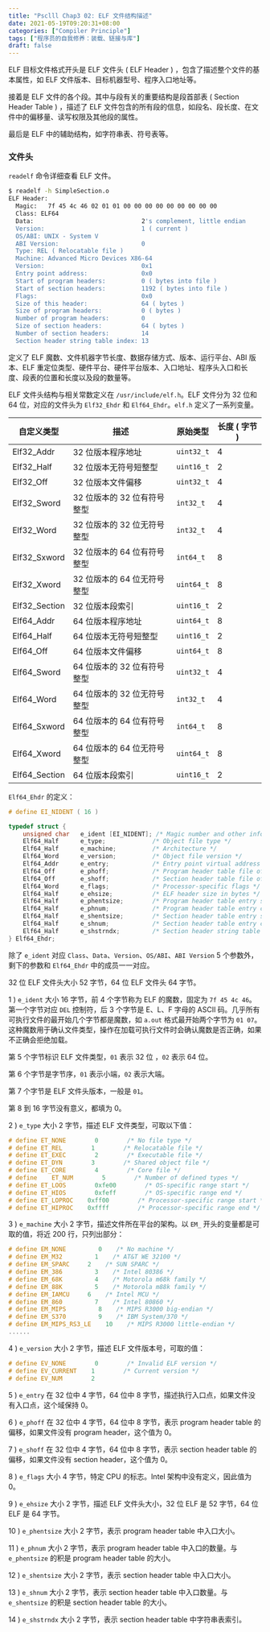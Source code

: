 ```yaml
---
title: "Psclll Chap3 02: ELF 文件结构描述"
date: 2021-05-19T09:20:31+08:00
categories: ["Compiler Principle"]
tags: ["程序员的自我修养：装载、链接与库"]
draft: false
---
```


ELF 目标文件格式开头是 ELF 文件头 ( ELF Header ) ，包含了描述整个文件的基本属性，如 ELF 文件版本、目标机器型号、程序入口地址等。

接着是 ELF 文件的各个段。其中与段有关的重要结构是段首部表 ( Section Header Table ) ，描述了 ELF 文件包含的所有段的信息，如段名、段长度、在文件中的偏移量、读写权限及其他段的属性。

最后是 ELF 中的辅助结构，如字符串表、符号表等。

<!--more-->

### 文件头

`readelf` 命令详细查看 ELF 文件。

```bash
$ readelf -h SimpleSection.o
ELF Header:
  Magic:   7f 45 4c 46 02 01 01 00 00 00 00 00 00 00 00 00
  Class: ELF64
  Data:                              2's complement, little endian
  Version:                           1 ( current )
  OS/ABI: UNIX - System V
  ABI Version:                       0
  Type: REL ( Relocatable file )
  Machine: Advanced Micro Devices X86-64
  Version:                           0x1
  Entry point address:               0x0
  Start of program headers:          0 ( bytes into file )
  Start of section headers:          1192 ( bytes into file )
  Flags:                             0x0
  Size of this header:               64 ( bytes )
  Size of program headers:           0 ( bytes )
  Number of program headers:         0
  Size of section headers:           64 ( bytes )
  Number of section headers:         14
  Section header string table index: 13
```

定义了 ELF 魔数、文件机器字节长度、数据存储方式、版本、运行平台、ABI 版本、ELF 重定位类型、硬件平台、硬件平台版本、入口地址、程序头入口和长度、段表的位置和长度以及段的数量等。

ELF 文件头结构与相关常数定义在 `/usr/include/elf.h`。ELF 文件分为 32 位和 64 位，对应的文件头为 `Elf32_Ehdr` 和 `Elf64_Ehdr`。`elf.h` 定义了一系列变量。

| 自定义类型    | 描述                        | 原始类型   | 长度 ( 字节 ) |
| ------------- | --------------------------- | ---------- | ------------ |
| Elf32_Addr    | 32 位版本程序地址           | `uint32_t` | 4            |
| Elf32_Half    | 32 位版本无符号短整型       | `uint16_t` | 2            |
| Elf32_Off     | 32 位版本文件偏移           | `uint32_t` | 4            |
| Elf32_Sword   | 32 位版本的 32 位有符号整型 | `int32_t`  | 4            |
| Elf32_Word    | 32 位版本的 32 位无符号整型 | `int32_t`  | 4            |
| Elf32_Sxword  | 32 位版本的 64 位有符号整型 | `int64_t`  | 8            |
| Elf32_Xword   | 32 位版本的 64 位无符号整型 | `uint64_t` | 8            |
| Elf32_Section | 32 位版本段索引             | `uint16_t` | 2            |
| Elf64_Addr    | 64 位版本程序地址           | `uint64_t` | 8            |
| Elf64_Half    | 64 位版本无符号短整型       | `uint16_t` | 2            |
| Elf64_Off     | 64 位版本文件偏移           | `uint64_t` | 8            |
| Elf64_Sword   | 64 位版本的 32 位有符号整型 | `uint32_t` | 4            |
| Elf64_Word    | 64 位版本的 32 位无符号整型 | `int32_t`  | 4            |
| Elf64_Sxword  | 64 位版本的 64 位有符号整型 | `int64_t`  | 8            |
| Elf64_Xword   | 64 位版本的 64 位无符号整型 | `uint64_t` | 8            |
| Elf64_Section | 64 位版本段索引             | `uint16_t` | 2            |

`Elf64_Ehdr` 的定义：

```c
# define EI_NIDENT ( 16 )

typedef struct {
    unsigned char   e_ident [EI_NIDENT]; /* Magic number and other info */
    Elf64_Half      e_type;             /* Object file type */
    Elf64_Half      e_machine;          /* Architecture */
    Elf64_Word      e_version;          /* Object file version */
    Elf64_Addr      e_entry;            /* Entry point virtual address */
    Elf64_Off       e_phoff;            /* Program header table file offset */
    Elf64_Off       e_shoff;            /* Section header table file offset */
    Elf64_Word      e_flags;            /* Processor-specific flags */
    Elf64_Half      e_ehsize;           /* ELF header size in bytes */
    Elf64_Half      e_phentsize;        /* Program header table entry size */
    Elf64_Half      e_phnum;            /* Program header table entry count */
    Elf64_Half      e_shentsize;        /* Section header table entry size */
    Elf64_Half      e_shnum;            /* Section header table entry count */
    Elf64_Half      e_shstrndx;         /* Section header string table index */
} Elf64_Ehdr;
```

除了 `e_ident` 对应 `Class`、`Data`、`Version`、`OS/ABI`、`ABI Version` 5 个参数外，剩下的参数和 `Elf64_Ehdr` 中的成员一一对应。

32 位 ELF 文件头大小 52 字节，64 位 ELF 文件头 64 字节。

1 ) `e_ident` 大小 16 字节，前 4 个字节称为 ELF 的魔数，固定为 `7f 45 4c 46`。第一个字节对应 `DEL` 控制符，后 3 个字节是 E、L、F 字母的 ASCII 码。几乎所有可执行文件的最开始几个字节都是魔数，如 `a.out` 格式最开始两个字节为 `01 07`。这种魔数用于确认文件类型，操作在加载可执行文件时会确认魔数是否正确，如果不正确会拒绝加载。

第 5 个字节标识 ELF 文件类型，`01` 表示 32 位 ，`02` 表示 64 位。

第 6 个字节是字节序，`01` 表示小端，`02` 表示大端。

第 7 个字节是 ELF 文件头版本，一般是 `01`。

第 8 到 16 字节没有意义，都填为 0。

2 ) `e_type` 大小 2 字节，描述 ELF 文件类型，可取以下值：

```c
# define ET_NONE        0        /* No file type */
# define ET_REL        1        /* Relocatable file */
# define ET_EXEC        2        /* Executable file */
# define ET_DYN        3        /* Shared object file */
# define ET_CORE        4        /* Core file */
# define    ET_NUM        5        /* Number of defined types */
# define ET_LOOS        0xfe00        /* OS-specific range start */
# define ET_HIOS        0xfeff        /* OS-specific range end */
# define ET_LOPROC    0xff00        /* Processor-specific range start */
# define ET_HIPROC    0xffff        /* Processor-specific range end */
```

3 ) `e_machine` 大小 2 字节，描述文件所在平台的架构。以 `EM_` 开头的变量都是可取的值，将近 200 行，只列出部分：

```c
# define EM_NONE         0    /* No machine */
# define EM_M32         1    /* AT&T WE 32100 */
# define EM_SPARC     2    /* SUN SPARC */
# define EM_386         3    /* Intel 80386 */
# define EM_68K         4    /* Motorola m68k family */
# define EM_88K         5    /* Motorola m88k family */
# define EM_IAMCU     6    /* Intel MCU */
# define EM_860         7    /* Intel 80860 */
# define EM_MIPS         8    /* MIPS R3000 big-endian */
# define EM_S370         9    /* IBM System/370 */
# define EM_MIPS_RS3_LE    10    /* MIPS R3000 little-endian */
......
```

4 ) `e_version` 大小 2 字节，描述 ELF 文件版本号，可取的值：

```c
# define EV_NONE        0        /* Invalid ELF version */
# define EV_CURRENT    1        /* Current version */
# define EV_NUM        2
```

5 ) `e_entry` 在 32 位中 4 字节，64 位中 8 字节，描述执行入口点，如果文件没有入口点，这个域保持 0。

6 ) `e_phoff` 在 32 位中 4 字节，64 位中 8 字节，表示 program header table 的偏移，如果文件没有 program header，这个值为 0。

7 ) `e_shoff` 在 32 位中 4 字节，64 位中 8 字节，表示 section header table 的偏移，如果文件没有 section header，这个值为 0。

8 ) `e_flags` 大小 4 字节，特定 CPU 的标志。Intel 架构中没有定义，因此值为 0。

9 ) `e_ehsize` 大小 2 字节，描述 ELF 文件头大小，32 位 ELF 是 52 字节，64 位 ELF 是 64 字节。

10 ) `e_phentsize` 大小 2 字节，表示 program header table 中入口大小。

11 ) `e_phnum` 大小 2 字节，表示 program header table 中入口的数量。与 `e_phentsize` 的积是 program header table 的大小。

12 ) `e_shentsize` 大小 2 字节，表示 section header table 中入口大小。

13 ) `e_shnum` 大小 2 字节，表示 section header table 中入口数量。与 `e_shentsize` 的积是 section header table 的大小。

14 ) `e_shstrndx` 大小 2 字节，表示 section header table 中字符串表索引。
